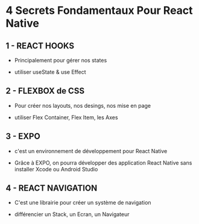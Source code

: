 # 4 Secrets Fondamentaux Pour React Native

## 1 - REACT HOOKS

- Principalement pour gérer nos states 

- utiliser useState & use Effect

## 2 - FLEXBOX de CSS

- Pour créer nos layouts, nos desings, nos mise en page

- utiliser Flex Container, Flex Item, les Axes

## 3 - EXPO

- c'est un environnement de développement pour React Native

- Grâce à EXPO, on pourra développer des application React Native sans installer Xcode ou Android Studio

## 4 - REACT NAVIGATION

- C'est une librairie pour créer un système de navigation

- différencier un Stack, un Ecran, un Navigateur
